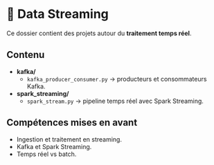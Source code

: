 # 📡 Data Streaming

Ce dossier contient des projets autour du **traitement temps réel**.

## Contenu
- **kafka/**
  - `kafka_producer_consumer.py` → producteurs et consommateurs Kafka.
- **spark_streaming/**
  - `spark_stream.py` → pipeline temps réel avec Spark Streaming.

## Compétences mises en avant
- Ingestion et traitement en streaming.
- Kafka et Spark Streaming.
- Temps réel vs batch.
